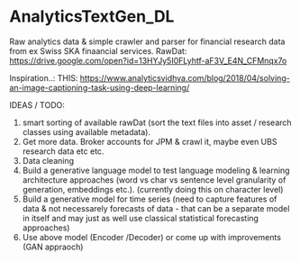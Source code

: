 # AnalyticsTextGen_DL

Raw analytics data & simple crawler and parser for financial research data from ex Swiss SKA finaancial services.
RawDat:
https://drive.google.com/open?id=13HYJy5I0FLyhtf-aF3V_E4N_CFMnqx7o

Inspiration..:
THIS: https://www.analyticsvidhya.com/blog/2018/04/solving-an-image-captioning-task-using-deep-learning/


IDEAS / TODO:
1. smart sorting of available rawDat (sort the text files into asset / research classes using available metadata).
2. Get more data. Broker accounts for JPM & crawl it, maybe even UBS research data etc etc.
3. Data cleaning
4. Build a generative language model to test language modeling & learning architecture approaches (word vs char vs sentence level granularity of generation, embeddings etc.). (currently doing this on character level)
5. Build a generative model for time series (need to capture features of data & not necessarely forecasts of data - that can be a separate model in itself and may just as well use classical statistical forecasting approaches)
6. Use above model (Encoder /Decoder) or come up with improvements (GAN appraoch)




